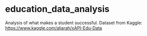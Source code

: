 # education_data_analysis
Analysis of what makes a student successful. Dataset from Kaggle: https://www.kaggle.com/aljarah/xAPI-Edu-Data

